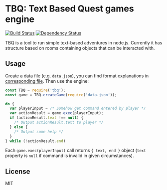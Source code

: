 # TBQ: Text Based Quest games engine

[![Build Status](https://travis-ci.org/vandamm/TBQ.svg?branch=master)](https://travis-ci.org/vandamm/TBQ)
[![Dependency Status](https://gemnasium.com/vandamm/TBQ.svg)](https://gemnasium.com/vandamm/TBQ)

TBQ is a tool to run simple text-based adventures in node.js. Currently it has structure based on rooms containing
objects that can be interacted with. 

## Usage

Create a data file (e.g. `data.json`), you can find format explanations in [corresponding file](DataFormat.md). Then use the engine:

```js
const TBQ = require('tbq');
const game = TBQ.createGame(require('data.json'));

do {
  var playerInput = /* Somehow get command entered by player */
  var actionResult = game.exec(playerInput);
  if (actionResult.text !== null) {
    /* Output actionResult.text to player */
  } else {
    /* Output some help */
  }
} while (!actionResult.end)
```

Each `game.exec(playerInput)` call returns `{ text, end }` object (`text` property is `null` if command is invalid in given circumstances).

## License

MIT
